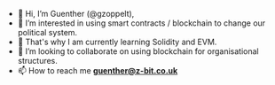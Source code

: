 - 👋 Hi, I’m Guenther (@gzoppelt),
- 👀 I’m interested in using smart contracts / blockchain to change our political system.
- 🌱 That's why I am currently learning Solidity and EVM.
- 💞️ I’m looking to collaborate on using blockchain for organisational structures.
- 📫 How to reach me <b>guenther@z-bit.co.uk</b>

<!---
gzoppelt/gzoppelt is a ✨ special ✨ repository because its `README.md` (this file) appears on your GitHub profile.
You can click the Preview link to take a look at your changes.
--->

